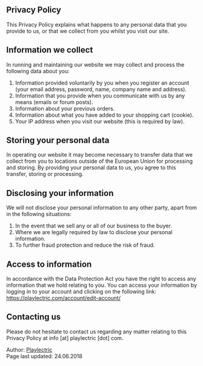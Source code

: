 Privacy Policy
--------------

This Privacy Policy explains what happens to any personal data that you provide to us, or that we collect from you whilst you visit our site.

Information we collect
----------------------

In running and maintaining our website we may collect and process the following data about you:

1.  Information provided voluntarily by you when you register an account (your email address, password, name, company name and address).
2.  Information that you provide when you communicate with us by any means (emails or forum posts).
3.  Information about your previous orders.
4.  Information about what you have added to your shopping cart (cookie).
5.  Your IP address when you visit our website (this is required by law).

Storing your personal data
--------------------------

In operating our website it may become necessary to transfer data that we collect from you to locations outside of the European Union for processing and storing. By providing your personal data to us, you agree to this transfer, storing or processing.

Disclosing your information
---------------------------

We will not disclose your personal information to any other party, apart from in the following situations:

1.  In the event that we sell any or all of our business to the buyer.
2.  Where we are legally required by law to disclose your personal information.
3.  To further fraud protection and reduce the risk of fraud.

Access to information
---------------------

In accordance with the Data Protection Act you have the right to access any information that we hold relating to you. You can access your information by logging in to your account and clicking on the following link:  
https://playlectric.com/account/edit-account/

Contacting us
-------------

Please do not hesitate to contact us regarding any matter relating to this Privacy Policy at info \[at\] playlectric \[dot\] com.

Author: [Playlectric](http://plus.google.com/b/103860925340944119582)  
Page last updated: 24.06.2018